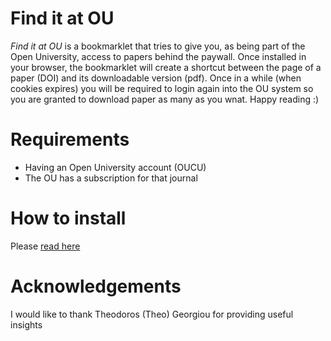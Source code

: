 # Find it at OU

*Find it at OU* is a bookmarklet that tries to give you, as being part of the Open University, access to papers behind the paywall. Once installed in your browser, the bookmarklet will create a shortcut between the page of a paper (DOI) and its downloadable version (pdf). Once in a while (when cookies expires) you will be required to login again into the OU system so you are granted to download paper as many as you wnat. Happy reading :) 

# Requirements 
* Having an Open University account (OUCU)
* The OU has a subscription for that journal

# How to install
Please [read here](https://htmlpreview.github.io/?https://github.com/angelosalatino/find-it-at-ou/blob/master/index.html)

# Acknowledgements
I would like to thank Theodoros (Theo) Georgiou for providing useful insights
